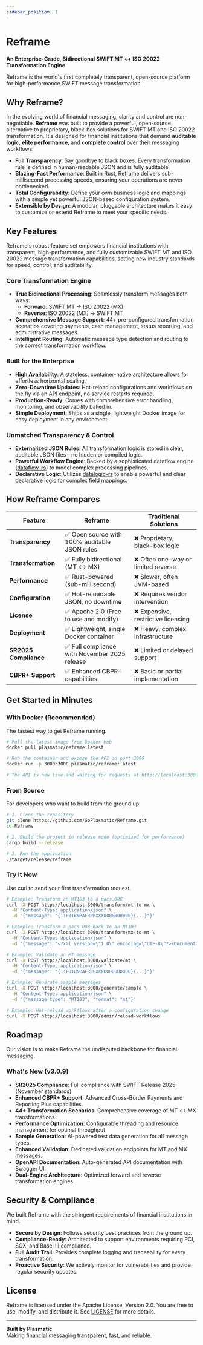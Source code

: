 ```yaml
---
sidebar_position: 1
---
```


# Reframe

**An Enterprise-Grade, Bidirectional SWIFT MT ↔ ISO 20022 Transformation Engine**

Reframe is the world's first completely transparent, open-source platform for high-performance SWIFT message transformation.

## Why Reframe?

In the evolving world of financial messaging, clarity and control are non-negotiable. **Reframe** was built to provide a powerful, open-source alternative to proprietary, black-box solutions for SWIFT MT and ISO 20022 transformation. It's designed for financial institutions that demand **auditable logic**, **elite performance**, and **complete control** over their messaging workflows.

- **Full Transparency**: Say goodbye to black boxes. Every transformation rule is defined in human-readable JSON and is fully auditable.
- **Blazing-Fast Performance**: Built in Rust, Reframe delivers sub-millisecond processing speeds, ensuring your operations are never bottlenecked.
- **Total Configurability**: Define your own business logic and mappings with a simple yet powerful JSON-based configuration system.
- **Extensible by Design**: A modular, pluggable architecture makes it easy to customize or extend Reframe to meet your specific needs.

## Key Features

Reframe's robust feature set empowers financial institutions with transparent, high-performance, and fully customizable SWIFT MT and ISO 20022 message transformation capabilities, setting new industry standards for speed, control, and auditability.

### Core Transformation Engine

- **True Bidirectional Processing**: Seamlessly transform messages both ways:
  - **Forward**: SWIFT MT → ISO 20022 (MX)
  - **Reverse**: ISO 20022 (MX) → SWIFT MT
- **Comprehensive Message Support**: 44+ pre-configured transformation scenarios covering payments, cash management, status reporting, and administrative messages.
- **Intelligent Routing**: Automatic message type detection and routing to the correct transformation workflow.

### Built for the Enterprise

- **High Availability**: A stateless, container-native architecture allows for effortless horizontal scaling.
- **Zero-Downtime Updates**: Hot-reload configurations and workflows on the fly via an API endpoint, no service restarts required.
- **Production-Ready**: Comes with comprehensive error handling, monitoring, and observability baked in.
- **Simple Deployment**: Ships as a single, lightweight Docker image for easy deployment in any environment.

### Unmatched Transparency & Control

- **Externalized JSON Rules**: All transformation logic is stored in clear, auditable JSON files—no hidden or compiled logic.
- **Powerful Workflow Engine**: Backed by a sophisticated dataflow engine ([dataflow-rs](https://github.com/GoPlasmatic/dataflow-rs)) to model complex processing pipelines.
- **Declarative Logic**: Utilizes [datalogic-rs](https://github.com/GoPlasmatic/datalogic-rs) to enable powerful and clear declarative logic for complex field mappings.

## How Reframe Compares

| Feature              | Reframe                                       | Traditional Solutions                 |
| -------------------- | --------------------------------------------- | ------------------------------------- |
| **Transparency** | ✅ Open source with 100% auditable JSON rules | ❌ Proprietary, black-box logic       |
| **Transformation** | ✅ Fully bidirectional (MT ↔ MX)              | ❌ Often one-way or limited reverse   |
| **Performance** | ✅ Rust-powered (sub-millisecond)             | ❌ Slower, often JVM-based            |
| **Configuration** | ✅ Hot-reloadable JSON, no downtime           | ❌ Requires vendor intervention       |
| **License** | ✅ Apache 2.0 (Free to use and modify)        | ❌ Expensive, restrictive licensing   |
| **Deployment** | ✅ Lightweight, single Docker container       | ❌ Heavy, complex infrastructure      |
| **SR2025 Compliance** | ✅ Full compliance with November 2025 release | ❌ Limited or delayed support         |
| **CBPR+ Support** | ✅ Enhanced CBPR+ capabilities                | ❌ Basic or partial implementation    |

## Get Started in Minutes

### With Docker (Recommended)

The fastest way to get Reframe running.

```bash
# Pull the latest image from Docker Hub
docker pull plasmatic/reframe:latest

# Run the container and expose the API on port 3000
docker run -p 3000:3000 plasmatic/reframe:latest

# The API is now live and waiting for requests at http://localhost:3000
```

### From Source
For developers who want to build from the ground up.

```bash
# 1. Clone the repository
git clone https://github.com/GoPlasmatic/Reframe.git
cd Reframe

# 2. Build the project in release mode (optimized for performance)
cargo build --release

# 3. Run the application
./target/release/reframe
```

### Try It Now
Use curl to send your first transformation request.

```bash
# Example: Transform an MT103 to a pacs.008
curl -X POST http://localhost:3000/transform/mt-to-mx \
  -H "Content-Type: application/json" \
  -d '{"message": "{1:F01BNPAFRPPXXX0000000000}{...}"}'

# Example: Transform a pacs.008 back to an MT103
curl -X POST http://localhost:3000/transform/mx-to-mt \
  -H "Content-Type: application/json" \
  -d '{"message": "<?xml version=\"1.0\" encoding=\"UTF-8\"?><Document>...</Document>"}'

# Example: Validate an MT message
curl -X POST http://localhost:3000/validate/mt \
  -H "Content-Type: application/json" \
  -d '{"message": "{1:F01BNPAFRPPXXX0000000000}{...}"}'

# Example: Generate sample messages
curl -X POST http://localhost:3000/generate/sample \
  -H "Content-Type: application/json" \
  -d '{"message_type": "MT103", "format": "mt"}'

# Example: Hot-reload workflows after a configuration change
curl -X POST http://localhost:3000/admin/reload-workflows
```

## Roadmap

Our vision is to make Reframe the undisputed backbone for financial messaging.

### What's New (v3.0.9)

- **SR2025 Compliance**: Full compliance with SWIFT Release 2025 (November standards).
- **Enhanced CBPR+ Support**: Advanced Cross-Border Payments and Reporting Plus capabilities.
- **44+ Transformation Scenarios**: Comprehensive coverage of MT ↔ MX transformations.
- **Performance Optimization**: Configurable threading and resource management for optimal throughput.
- **Sample Generation**: AI-powered test data generation for all message types.
- **Enhanced Validation**: Dedicated validation endpoints for MT and MX messages.
- **OpenAPI Documentation**: Auto-generated API documentation with Swagger UI.
- **Dual-Engine Architecture**: Optimized forward and reverse transformation engines.

## Security & Compliance

We built Reframe with the stringent requirements of financial institutions in mind.

- **Secure by Design**: Follows security best practices from the ground up.
- **Compliance-Ready**: Architected to support environments requiring PCI, SOX, and Basel III compliance.
- **Full Audit Trail**: Provides complete logging and traceability for every transformation.
- **Proactive Security**: We actively monitor for vulnerabilities and provide regular security updates.

## License

Reframe is licensed under the Apache License, Version 2.0. You are free to use, modify, and distribute it. See [LICENSE](LICENSE) for more details.

---

**Built by Plasmatic**  
Making financial messaging transparent, fast, and reliable.
